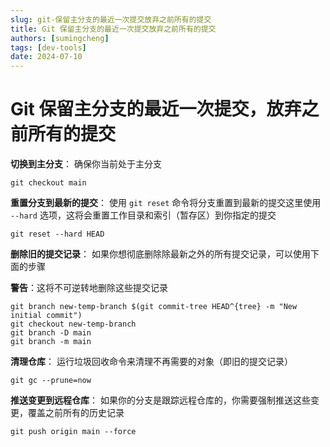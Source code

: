 ```yaml
---
slug: git-保留主分支的最近一次提交放弃之前所有的提交
title: Git 保留主分支的最近一次提交放弃之前所有的提交
authors: [sumingcheng]
tags: [dev-tools]
date: 2024-07-10
---
```


# Git 保留主分支的最近一次提交，放弃之前所有的提交

**切换到主分支**： 确保你当前处于主分支

```
git checkout main
```

**重置分支到最新的提交**： 使用 `git reset` 命令将分支重置到最新的提交这里使用 `--hard` 选项，这将会重置工作目录和索引（暂存区）到你指定的提交

```
git reset --hard HEAD
```

**删除旧的提交记录**： 如果你想彻底删除除最新之外的所有提交记录，可以使用下面的步骤

**警告**：这将不可逆转地删除这些提交记录

```
git branch new-temp-branch $(git commit-tree HEAD^{tree} -m "New initial commit")
git checkout new-temp-branch
git branch -D main
git branch -m main
```

**清理仓库**： 运行垃圾回收命令来清理不再需要的对象（即旧的提交记录）

```
git gc --prune=now
```

**推送变更到远程仓库**： 如果你的分支是跟踪远程仓库的，你需要强制推送这些变更，覆盖之前所有的历史记录

```
git push origin main --force
```
